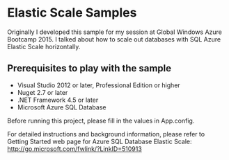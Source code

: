 # Elastic Scale Samples

Originally I developed this sample for my session at Global Windows Azure Bootcamp 2015. I talked about how to scale out databases with SQL Azure Elastic Scale horizontally.

## Prerequisites to play with the sample
* Visual Studio 2012 or later, Professional Edition or higher
* Nuget 2.7 or later
* .NET Framework 4.5 or later
* Microsoft Azure SQL Database 

Before running this project, please fill in the values in App.config. 

For detailed instructions and background information, please refer to Getting Started web page 
for Azure SQL Database Elastic Scale: http://go.microsoft.com/fwlink/?LinkID=510913
